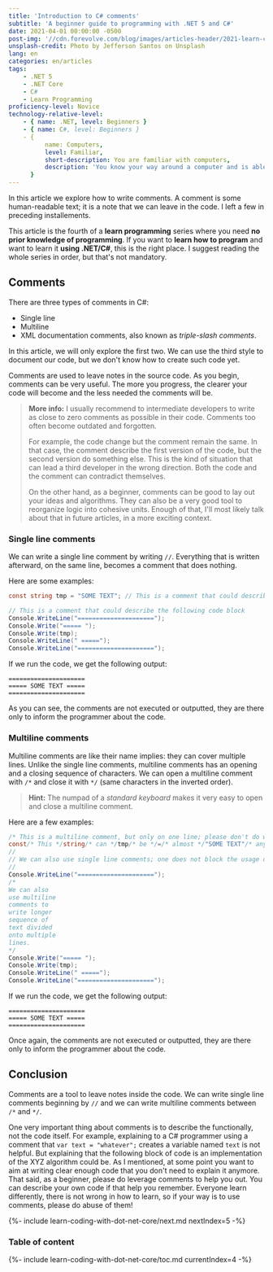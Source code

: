 ```yaml
---
title: 'Introduction to C# comments'
subtitle: 'A beginner guide to programming with .NET 5 and C#'
date: 2021-04-01 00:00:00 -0500
post-img: '//cdn.forevolve.com/blog/images/articles-header/2021-learn-coding-with-dot-net-core.png'
unsplash-credit: Photo by Jefferson Santos on Unsplash
lang: en
categories: en/articles
tags:
    - .NET 5
    - .NET Core
    - C#
    - Learn Programming
proficiency-level: Novice
technology-relative-level:
    - { name: .NET, level: Beginners }
    - { name: C#, level: Beginners }
    - {
          name: Computers,
          level: Familiar,
          short-description: You are familiar with computers,
          description: 'You know your way around a computer and is able to install a software, configure your OS, open a terminal, and perform other similar simple tasks.',
      }
---
```


In this article we explore how to write comments.
A comment is some human-readable text; it is a note that we can leave in the code.
I left a few in preceding installements.

This article is the fourth of a **learn programming** series where you need **no prior knowledge of programming**.
If you want to **learn how to program** and want to learn it **using .NET/C#**, this is the right place.
I suggest reading the whole series in order, but that's not mandatory.<!--more-->

## Comments

There are three types of comments in C#:

-   Single line
-   Multiline
-   XML documentation comments, also known as _triple-slash comments_.

In this article, we will only explore the first two.
We can use the third style to document our code, but we don't know how to create such code yet.

Comments are used to leave notes in the source code.
As you begin, comments can be very useful.
The more you progress, the clearer your code will become and the less needed the comments will be.

> **More info:** I usually recommend to intermediate developers to write as close to zero comments as possible in their code.
> Comments too often become outdated and forgotten.
>
> For example, the code change but the comment remain the same.
> In that case, the comment describe the first version of the code, but the second version do something else.
> This is the kind of situation that can lead a third developer in the wrong direction.
> Both the code and the comment can contradict themselves.
>
> On the other hand, as a beginner, comments can be good to lay out your ideas and algorithms.
> They can also be a very good tool to reorganize logic into cohesive units.
> Enough of that, I'll most likely talk about that in future articles, in a more exciting context.

### Single line comments

We can write a single line comment by writing `//`.
Everything that is written afterward, on the same line, becomes a comment that does nothing.

Here are some examples:

```csharp
const string tmp = "SOME TEXT"; // This is a comment that could describe this statement

// This is a comment that could describe the following code block
Console.WriteLine("=====================");
Console.Write("===== ");
Console.Write(tmp);
Console.WriteLine(" =====");
Console.WriteLine("=====================");
```

If we run the code, we get the following output:

```plaintext
=====================
===== SOME TEXT =====
=====================
```

As you can see, the comments are not executed or outputted, they are there only to inform the programmer about the code.

### Multiline comments

Multiline comments are like their name implies: they can cover multiple lines.
Unlike the single line comments, multiline comments has an opening and a closing sequence of characters.
We can open a multiline comment with `/*` and close it with `*/` (same characters in the inverted order).

> **Hint:** The numpad of a _standard keyboard_ makes it very easy to open and close a multiline comment.

Here are a few examples:

```csharp
/* This is a multiline comment, but only on one line; please don't do what I did with the following line in your code, it is just an example. */
const/* This */string/* can */tmp/* be */=/* almost */"SOME TEXT"/* anywhere, */;/* as long as you don't break any token */
//
// We can also use single line comments; one does not block the usage of the other.
//
Console.WriteLine("=====================");
/*
We can also
use multiline
comments to
write longer
sequence of
text divided
onto multiple
lines.
*/
Console.Write("===== ");
Console.Write(tmp);
Console.WriteLine(" =====");
Console.WriteLine("=====================");
```

If we run the code, we get the following output:

```plaintext
=====================
===== SOME TEXT =====
=====================
```

Once again, the comments are not executed or outputted, they are there only to inform the programmer about the code.

## Conclusion

Comments are a tool to leave notes inside the code.
We can write single line comments beginning by `//` and we can write multiline comments between `/*` and `*/`.

One very important thing about comments is to describe the functionally, not the code itself.
For example, explaining to a C# programmer using a comment that `var text = "whatever";` creates a variable named `text` is not helpful.
But explaining that the following block of code is an implementation of the XYZ algorithm could be.
As I mentioned, at some point you want to aim at writing clear enough code that you don't need to explain it anymore.
That said, as a beginner, please do leverage comments to help you out.
You can describe your own code if that help you remember.
Everyone learn differently, there is not wrong in how to learn, so if your way is to use comments, please do abuse of them!

{%- include learn-coding-with-dot-net-core/next.md nextIndex=5 -%}

### Table of content

{%- include learn-coding-with-dot-net-core/toc.md currentIndex=4 -%}
